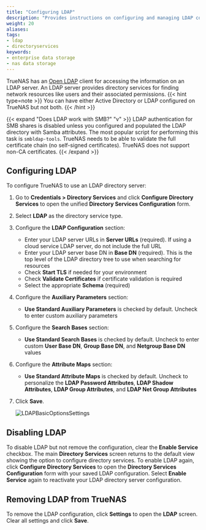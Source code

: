 ```yaml
---
title: "Configuring LDAP"
description: "Provides instructions on configuring and managing LDAP configurations in TrueNAS."
weight: 20
aliases:
tags:
- ldap
- directoryservices
keywords:
- enterprise data storage
- nas data storage 
---
```


TrueNAS has an [Open LDAP](https://www.openldap.org/) client for accessing the information on an LDAP server.
An LDAP server provides directory services for finding network resources like users and their associated permissions.
{{< hint type=note >}}
You can have either Active Directory or LDAP configured on TrueNAS but not both.
{{< /hint >}}

{{< expand "Does LDAP work with SMB?" "v" >}}
LDAP authentication for SMB shares is disabled unless you configured and populated the LDAP directory with Samba attributes.
The most popular script for performing this task is `smbldap-tools`.
TrueNAS needs to be able to validate the full certificate chain (no self-signed certificates).
TrueNAS does not support non-CA certificates.
{{< /expand >}}

## Configuring LDAP

To configure TrueNAS to use an LDAP directory server:

1. Go to **Credentials > Directory Services** and click **Configure Directory Services** to open the unified **Directory Services Configuration** form.

2. Select **LDAP** as the directory service type.

3. Configure the **LDAP Configuration** section:
   - Enter your LDAP server URLs in **Server URLs** (required). If using a cloud service LDAP server, do not include the full URL
   - Enter your LDAP server base DN in **Base DN** (required). This is the top level of the LDAP directory tree to use when searching for resources
   - Check **Start TLS** if needed for your environment
   - Check **Validate Certificates** if certificate validation is required
   - Select the appropriate **Schema** (required)

4. Configure the **Auxiliary Parameters** section:
   - **Use Standard Auxiliary Parameters** is checked by default. Uncheck to enter custom auxiliary parameters

5. Configure the **Search Bases** section:
   - **Use Standard Search Bases** is checked by default. Uncheck to enter custom **User Base DN**, **Group Base DN**, and **Netgroup Base DN** values

6. Configure the **Attribute Maps** section:
   - **Use Standard Attribute Maps** is checked by default. Uncheck to personalize the **LDAP Password Attributes**, **LDAP Shadow Attributes**, **LDAP Group Attributes**, and **LDAP Net Group Attributes**

7. Click **Save**.

   ![LDAPBasicOptionsSettings](/images/SCALE/Credentials/LDAPBasicOptionsSettings.png "LDAP Basic Options")


## Disabling LDAP

To disable LDAP but not remove the configuration, clear the **Enable Service** checkbox. The main **Directory Services** screen returns to the default view showing the option to configure directory services.
To enable LDAP again, click **Configure Directory Services** to open the **Directory Services Configuration** form with your saved LDAP configuration. Select **Enable Service** again to reactivate your LDAP directory server configuration.

## Removing LDAP from TrueNAS

To remove the LDAP configuration, click **Settings** to open the **LDAP** screen.
Clear all settings and click **Save**.
